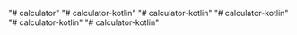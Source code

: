 "# calculator" 
"# calculator-kotlin" 
"# calculator-kotlin" 
"# calculator-kotlin" 
"# calculator-kotlin" 
"# calculator-kotlin" 
